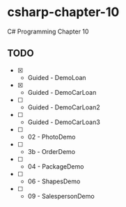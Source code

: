 # csharp-chapter-10
C# Programming Chapter 10

## TODO
- [X] - Guided - DemoLoan
- [X] - Guided - DemoCarLoan
- [ ] - Guided - DemoCarLoan2
- [ ] - Guided - DemoCarLoan3
- [ ] - 02 - PhotoDemo
- [ ] - 3b - OrderDemo
- [ ] - 04 - PackageDemo
- [ ] - 06 - ShapesDemo
- [ ] - 09 - SalespersonDemo